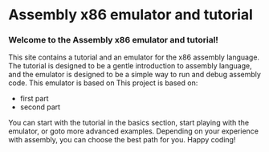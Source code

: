 # Assembly x86 emulator and tutorial

### Welcome to the Assembly x86 emulator and tutorial!

This site contains a tutorial and an emulator for the x86 assembly language.
The tutorial is designed to be a gentle introduction to assembly language, and the emulator is designed to be a simple way to run and debug assembly code.
This emulator is based on This project is based on:

- first part
- second part

You can start with the tutorial in the basics section, start playing with the emulator, or goto more advanced examples.
Depending on your experience with assembly, you can choose the best path for you.
Happy coding!
